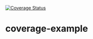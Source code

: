 [![Coverage Status](https://coveralls.io/repos/github/spantiks/coverage-example/badge.svg?branch=main)](https://coveralls.io/github/spantiks/coverage-example?branch=main)
# coverage-example
